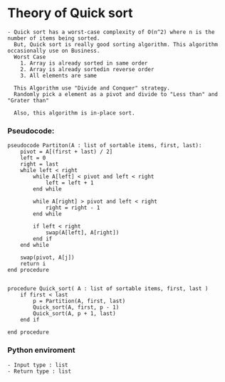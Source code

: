 # Theory of Quick sort

    - Quick sort has a worst-case complexity of O(n^2) where n is the number of items being sorted.
      But, Quick sort is really good sorting algorithm. This algorithm occasionally use on Business.
      Worst Case
        1. Array is already sorted in same order
        2. Array is already sortedin reverse order
        3. All elements are same
      
      This Algorithm use "Divide and Conquer" strategy.
      Randomly pick a element as a pivot and divide to "Less than" and "Grater than"

      Also, this algorithm is in-place sort.


### Pseudocode:
    pseudocode Partiton(A : list of sortable items, first, last):
        pivot = A[(first + last) / 2]
        left = 0
        right = last
        while left < right
            while A[left] < pivot and left < right 
                left = left + 1
            end while

            while A[right] > pivot and left < right
                right = right - 1
            end while

            if left < right
                swap(A[left], A[right])
            end if
        end while

        swap(pivot, A[j])
        return i        
    end procedure


    procedure Quick_sort( A : list of sortable items, first, last )
        if first < last
            p = Partition(A, first, last)
            Quick_sort(A, first, p - 1)
            Quick_sort(A, p + 1, last)
        end if

    end procedure


### Python enviroment
    - Input type : list
    - Return type : list

